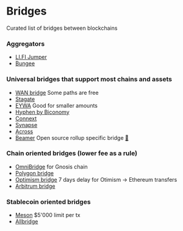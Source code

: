 # Bridges
Curated list of bridges between blockchains

### Aggregators
- [LI.FI Jumper](https://jumper.exchange/)
- [Bungee](https://bungee.exchange/)

### Universal bridges that support most chains and assets
- [WAN bridge](https://bridge.wanchain.org) Some paths are free
- [Stagate](https://stargate.finance/transfer)
- [EYWA](https://app.eywa.fi) Good for smaller amounts
- [Hyphen by Biconomy](https://hyphen.biconomy.io/bridge)
- [Connext](https://bridge.connext.network/)
- [Synapse](https://synapseprotocol.com)
- [Across](https://across.to/bridge)
- [Beamer](https://app.beamerbridge.com/) Open source rollup specific bridge [🔗](https://github.com/beamer-bridge/beamer)


### Chain oriented bridges (lower fee as a rule)
- [OmniBridge](https://omnibridge.gnosischain.com/bridge) for Gnosis chain
- [Polygon bridge](https://wallet.polygon.technology/polygon/bridge)
- [Optimism bridge](https://app.optimism.io/bridge/) 7 days delay for Otimism -> Ethereum transfers
- [Arbitrum bridge](https://bridge.arbitrum.io/)

### Stablecoin oriented bridges
- [Meson](https://meson.fi) $5'000 limit per tx
- [Allbridge](https://core.allbridge.io/)


